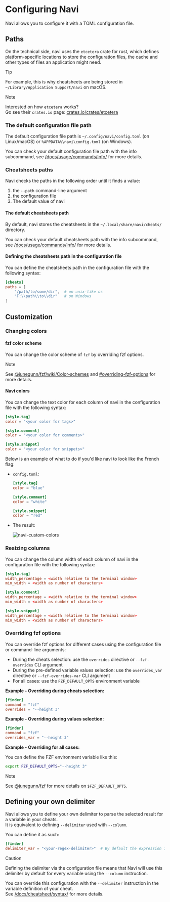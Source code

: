 # Configuring Navi

Navi allows you to configure it with a TOML configuration file.

## Paths

On the technical side, navi uses the `etcetera` crate for rust,
which defines platform-specific locations to store the configuration files,
the cache and other types of files an application might need.

> [!TIP]
> For example, this is why cheatsheets are being stored in `~/Library/Application Support/navi` on macOS.

> [!NOTE]
> Interested on how `etcetera` works?\
> Go see their `crates.io` page: [crates.io/crates/etcetera](https://crates.io/crates/etcetera)

### The default configuration file path

The default configuration file path is `~/.config/navi/config.toml` (on Linux/macOS) or `%APPDATA%\navi\config.toml` (on Windows).

You can check your default configuration file path with the info subcommand,
see [/docs/usage/commands/info/](/docs/usage/commands/info/README.md#default-configuration-path) for more details.

### Cheatsheets paths

Navi checks the paths in the following order until it finds a value:

1. the `--path` command-line argument
2. the configuration file
3. The default value of navi

#### The default cheatsheets path

By default, navi stores the cheatsheets in the `~/.local/share/navi/cheats/` directory.

You can check your default cheatsheets path with the info subcommand,
see [/docs/usage/commands/info/](/docs/usage/commands/info/README.md#default-cheatsheets-path) for more details.

#### Defining the cheatsheets path in the configuration file

You can define the cheatsheets path in the configuration file with the following syntax:

```toml
[cheats]
paths = [
    "/path/to/some/dir",  # on unix-like os
    "F:\\path\\to\\dir"   # on Windows
]
```

## Customization

### Changing colors

#### fzf color scheme

You can change the color scheme of `fzf` by overriding fzf options.

> [!NOTE]
> See [@junegunn/fzf/wiki/Color-schemes](https://github.com/junegunn/fzf/wiki/Color-schemes) and
> [#overriding-fzf-options](#overriding-fzf-options) for more details.

#### Navi colors

You can change the text color for each column of navi in the configuration file with the following syntax:

```toml
[style.tag]
color = "<your color for tags>"

[style.comment]
color = "<your color for comments>"

[style.snippet]
color = "<your color for snippets>"
```

Below is an example of what to do if you'd like navi to look like the French flag:

- `config.toml`:

  ```toml
  [style.tag]
  color = "blue"

  [style.comment]
  color = "white"

  [style.snippet]
  color = "red"
  ```

- The result:

  ![navi-custom-colors](https://github.com/user-attachments/assets/d80352c5-d888-43e6-927d-805a8de1a7e2)

### Resizing columns

You can change the column width of each column of navi in the configuration file with the following syntax:

```toml
[style.tag]
width_percentage = <width relative to the terminal window>
min_width = <width as number of characters>

[style.comment]
width_percentage = <width relative to the terminal window>
min_width = <width as number of characters>

[style.snippet]
width_percentage = <width relative to the terminal window>
min_width = <width as number of characters>
```

### Overriding fzf options

You can override fzf options for different cases using the configuration file or command-line arguments:

- During the cheats selection: use the `overrides` directive or `--fzf-overrides` CLI argument
- During the pre-defined variable values selection: use the `overrides_var` directive or `--fzf-overrides-var` CLI argument
- For all cases: use the `FZF_DEFAULT_OPTS` environment variable

**Example - Overriding during cheats selection:**

```toml
[finder]
command = "fzf"
overrides = "--height 3"
```

**Example - Overriding during values selection:**

```toml
[finder]
command = "fzf"
overrides_var = "--height 3"
```

**Example - Overriding for all cases:**

You can define the FZF environment variable like this:

```bash
export FZF_DEFAULT_OPTS="--height 3"
```

> [!NOTE]
> See [@junegunn/fzf](https://github.com/junegunn/fzf#layout) for more details on `$FZF_DEFAULT_OPTS`.

## Defining your own delimiter

Navi allows you to define your own delimiter to parse the selected result for a variable in your cheats.\
It is equivalent to defining `--delimiter` used with `--column`.

You can define it as such:

```toml
[finder]
delimiter_var = "<your-regex-delimiter>"  # By default the expression is \s\s+
```

> [!CAUTION]
> Defining the delimiter via the configuration file means that Navi will use this delimiter by default for
> every variable using the `--column` instruction.

You can override this configuration with the `--delimiter` instruction in the variable definition of your cheat.\
See [/docs/cheatsheet/syntax/](/docs/cheatsheet/syntax/README.md#advanced-variable-options) for more details.
